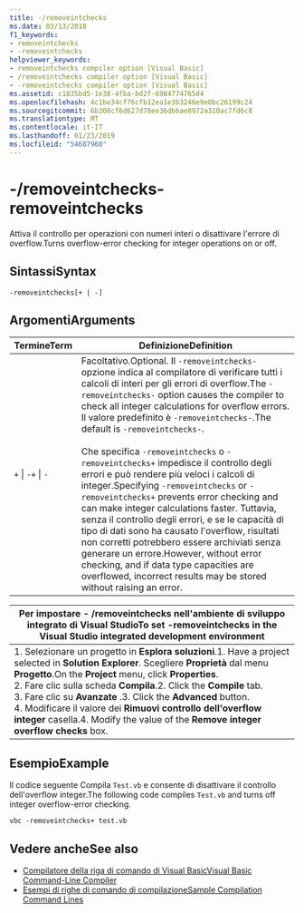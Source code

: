 ```yaml
---
title: -/removeintchecks
ms.date: 03/13/2018
f1_keywords:
- removeintchecks
- -removeintchecks
helpviewer_keywords:
- removeintchecks compiler option [Visual Basic]
- /removeintchecks compiler option [Visual Basic]
- -removeintchecks compiler option [Visual Basic]
ms.assetid: c1835bd5-1e38-4fba-bd2f-6984774765d4
ms.openlocfilehash: 4c1be34cf76cfb12ea1e3b3246e9e0bc26199c24
ms.sourcegitcommit: 6b308cf6d627d78ee36dbbae8972a310ac7fd6c8
ms.translationtype: MT
ms.contentlocale: it-IT
ms.lasthandoff: 01/23/2019
ms.locfileid: "54687960"
---
```

# <a name="-removeintchecks"></a><span data-ttu-id="d2b92-102">-/removeintchecks</span><span class="sxs-lookup"><span data-stu-id="d2b92-102">-removeintchecks</span></span>
<span data-ttu-id="d2b92-103">Attiva il controllo per operazioni con numeri interi o disattivare l'errore di overflow.</span><span class="sxs-lookup"><span data-stu-id="d2b92-103">Turns overflow-error checking for integer operations on or off.</span></span>  
  
## <a name="syntax"></a><span data-ttu-id="d2b92-104">Sintassi</span><span class="sxs-lookup"><span data-stu-id="d2b92-104">Syntax</span></span>  
  
```  
-removeintchecks[+ | -]  
```  
  
## <a name="arguments"></a><span data-ttu-id="d2b92-105">Argomenti</span><span class="sxs-lookup"><span data-stu-id="d2b92-105">Arguments</span></span>  
  
|<span data-ttu-id="d2b92-106">Termine</span><span class="sxs-lookup"><span data-stu-id="d2b92-106">Term</span></span>|<span data-ttu-id="d2b92-107">Definizione</span><span class="sxs-lookup"><span data-stu-id="d2b92-107">Definition</span></span>|  
|---|---|  
|<span data-ttu-id="d2b92-108">`+` &#124; `-`</span><span class="sxs-lookup"><span data-stu-id="d2b92-108">`+` &#124; `-`</span></span>|<span data-ttu-id="d2b92-109">Facoltativo.</span><span class="sxs-lookup"><span data-stu-id="d2b92-109">Optional.</span></span> <span data-ttu-id="d2b92-110">Il `-removeintchecks-` opzione indica al compilatore di verificare tutti i calcoli di interi per gli errori di overflow.</span><span class="sxs-lookup"><span data-stu-id="d2b92-110">The `-removeintchecks-` option causes the compiler to check all integer calculations for overflow errors.</span></span> <span data-ttu-id="d2b92-111">Il valore predefinito è `-removeintchecks-`.</span><span class="sxs-lookup"><span data-stu-id="d2b92-111">The default is `-removeintchecks-`.</span></span><br /><br /> <span data-ttu-id="d2b92-112">Che specifica `-removeintchecks` o `-removeintchecks+` impedisce il controllo degli errori e può rendere più veloci i calcoli di integer.</span><span class="sxs-lookup"><span data-stu-id="d2b92-112">Specifying `-removeintchecks` or `-removeintchecks+` prevents error checking and can make integer calculations faster.</span></span> <span data-ttu-id="d2b92-113">Tuttavia, senza il controllo degli errori, e se le capacità di tipo di dati sono ha causato l'overflow, risultati non corretti potrebbero essere archiviati senza generare un errore.</span><span class="sxs-lookup"><span data-stu-id="d2b92-113">However, without error checking, and if data type capacities are overflowed, incorrect results may be stored without raising an error.</span></span>|  
  
|<span data-ttu-id="d2b92-114">Per impostare - /removeintchecks nell'ambiente di sviluppo integrato di Visual Studio</span><span class="sxs-lookup"><span data-stu-id="d2b92-114">To set -removeintchecks in the Visual Studio integrated development environment</span></span>|  
|---|  
|<span data-ttu-id="d2b92-115">1.  Selezionare un progetto in **Esplora soluzioni**.</span><span class="sxs-lookup"><span data-stu-id="d2b92-115">1.  Have a project selected in **Solution Explorer**.</span></span> <span data-ttu-id="d2b92-116">Scegliere **Proprietà** dal menu **Progetto**.</span><span class="sxs-lookup"><span data-stu-id="d2b92-116">On the **Project** menu, click **Properties**.</span></span> <br /><span data-ttu-id="d2b92-117">2.  Fare clic sulla scheda **Compila**.</span><span class="sxs-lookup"><span data-stu-id="d2b92-117">2.  Click the **Compile** tab.</span></span><br /><span data-ttu-id="d2b92-118">3.  Fare clic su **Avanzate** .</span><span class="sxs-lookup"><span data-stu-id="d2b92-118">3.  Click the **Advanced** button.</span></span><br /><span data-ttu-id="d2b92-119">4.  Modificare il valore dei **Rimuovi controllo dell'overflow integer** casella.</span><span class="sxs-lookup"><span data-stu-id="d2b92-119">4.  Modify the value of the **Remove integer overflow checks** box.</span></span>|  
  
## <a name="example"></a><span data-ttu-id="d2b92-120">Esempio</span><span class="sxs-lookup"><span data-stu-id="d2b92-120">Example</span></span>  
 <span data-ttu-id="d2b92-121">Il codice seguente Compila `Test.vb` e consente di disattivare il controllo dell'overflow integer.</span><span class="sxs-lookup"><span data-stu-id="d2b92-121">The following code compiles `Test.vb` and turns off integer overflow-error checking.</span></span>  
  
```console
vbc -removeintchecks+ test.vb  
```  
  
## <a name="see-also"></a><span data-ttu-id="d2b92-122">Vedere anche</span><span class="sxs-lookup"><span data-stu-id="d2b92-122">See also</span></span>
- [<span data-ttu-id="d2b92-123">Compilatore della riga di comando di Visual Basic</span><span class="sxs-lookup"><span data-stu-id="d2b92-123">Visual Basic Command-Line Compiler</span></span>](../../../visual-basic/reference/command-line-compiler/index.md)
- [<span data-ttu-id="d2b92-124">Esempi di righe di comando di compilazione</span><span class="sxs-lookup"><span data-stu-id="d2b92-124">Sample Compilation Command Lines</span></span>](../../../visual-basic/reference/command-line-compiler/sample-compilation-command-lines.md)
